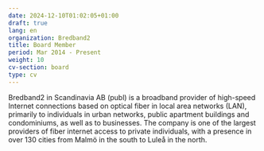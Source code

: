 ```yaml
---
date: 2024-12-10T01:02:05+01:00
draft: true
lang: en
organization: Bredband2
title: Board Member
period: Mar 2014 - Present
weight: 10
cv-section: board
type: cv
---
```


Bredband2 in Scandinavia AB (publ) is a broadband provider of high-speed Internet connections based on optical fiber in local area networks (LAN), primarily to individuals in urban networks, public apartment buildings and condominiums, as well as to businesses. The company is one of the largest providers of fiber internet access to private individuals, with a presence in over 130 cities from Malmö in the south to Luleå in the north.
